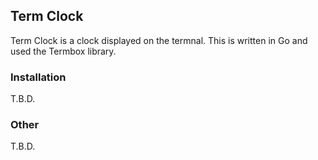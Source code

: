 ## Term Clock

Term Clock is a clock displayed on the termnal. 
This is written in Go and used the Termbox library.

### Installation
T.B.D.

### Other
T.B.D.